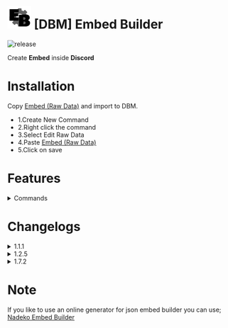 # ![app icon](./Screenshot/EB.png) [DBM] Embed Builder
![release](https://img.shields.io/static/v1?label=release&message=1.7.2&color=red)

Create **Embed** inside **Discord**
 
# Installation
Copy [Embed (Raw Data)](https://github.com/Gr3nDy/DBM-Embed-Builder/blob/master/RawData/embed.json) and import to
DBM.
* 1.Create New Command
* 2.Right click the command
* 3.Select Edit Raw Data
* 4.Paste [Embed (Raw Data)](https://github.com/Gr3nDy/DBM-Embed-Builder/blob/master/RawData/embed.json)
* 5.Click on save


# Features
<details><summary>Commands</summary>

* `embed <embed>` | Create embed from json
* `embed help <1/2/3/4/5>` | Embed Builder guide
* `embed variables` | List of variables
* `embed colors` | List of color variables
* `embed examples` | List of example format
</details>

# Changelogs

<details><summary>1.1.1</summary>

* Added `embed help`
* Bugs fixed
</details>

<details><summary>1.2.5</summary>

* Added `embed variables`
* Added `embed colors`
* Added `embed examples`
* Bugs fixed
</details>

<details><summary>1.7.2</summary>

* More relaxed JSON
* Thumbnail & Image both works with or without `{url:}`
* Added more colors & variables
* Bugs fixed
</details>

# Note
If you like to use an online generator for json embed builder you can use; [Nadeko Embed Builder](https://eb.nadeko.bot)
